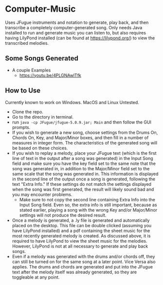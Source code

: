 # Computer-Music
Uses JFugue instruments and notation to generate, play back, and then transcribe a completely computer-generated song.
Only needs Java installed to run and generate music you can listen to, but also requires having LilyPond installed 
(can be found at https://lilypond.org/) to view the transcribed melodies.

## Some Songs Generated
- A couple Examples 
  - https://youtu.be/4PLGNAwlTfk

## How to Use
Currently known to work on Windows. MacOS and Linux Untested.
- Clone the repo.
- Go to the directory in terminal.
- run `java -cp JFugue/jfugue-5.0.9.jar; Main` and then follow the GUI prompts.
- If you wish to generate a new song, choose settings from the Drums On, Chords On, Key, and Major/Minor boxes,
and then fill in a number of measures in integer form. The characteristics of the generated song will be based on these choices.
- If you wish to replay a melody, place your JFugue text (which is the first line of text in the output after a song was generated) in 
the Input Song field and make sure you have the key field set to the same note that the song was generated in, in addition to the Major/Minor field set to 
the same scale that the song was generated in. This information is displayed in the second line of the output once a song is generated, following
the text "Extra Info." If these settings do not match the settings displayed when the song was first generated, the result will likely sound bad and
you may encounter problems.
  -  Make sure to not copy the second line containing Extra Info into the Input Song field. Even so, the extra info is still important,
  because as stated earlier, playing a song with the wrong Key and/or Major/Minor settings will not produce the desired result.
-  Once a melody is generated, a .ly file is generated and automatically placed on the desktop. This file can be double clicked (assuming you have LilyPond installed)
and a pdf containing the sheet music for the most recently generated melody is created. As discussed above, it is required to have 
LilyPond to view the sheet music for the melodies. However, LilyPond is not at all necessary to generate and play back songs.
- Even if a melody was generated with the drums and/or chords off, they can still be turned 
  on for the same song at a later point. Vice Versa also applies. The drums and chords are generated and put into the 
  JFugue text after the melody itself was already generated, so they are toggleable at any point.
